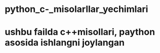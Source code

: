 # python_c-_misolarllar_yechimlari
# ushbu failda c++misollari, paython asosida ishlangni joylangan

